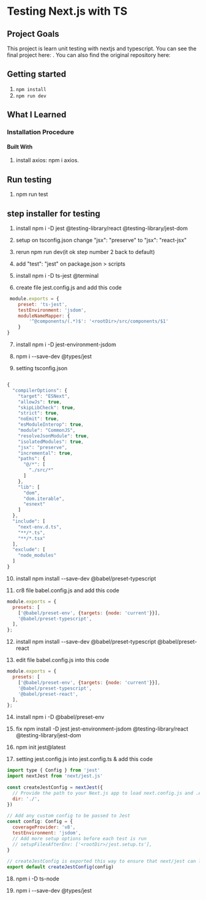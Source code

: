 # Testing Next.js with TS

## Project Goals

This project is  learn unit testing with nextjs and typescript. You can see the final project here: . You can also find the original repository here:

## Getting started

1. `npm install`
2. `npm run dev`

## What I Learned

### Installation Procedure

#### Built With

1. install axios: npm i axios.

## Run testing

1. npm run test


## step installer for testing

1. install npm i -D jest @testing-library/react @testing-library/jest-dom

2. setup on tsconfig.json change "jsx": "preserve" to "jsx": "react-jsx"

3. rerun npm run dev(it ok step number 2 back to default)

4. add "test": "jest" on package.json > scripts

5. install npm i -D ts-jest @terminal

6. create file jest.config.js and add this code

```javascript
 module.exports = {
    preset: 'ts-jest',
    testEnvironment: 'jsdom',
    moduleNameMapper: {
        '^@components/(.*)$': '<rootDir>/src/components/$1'
    }
}
```

7. install npm i -D jest-environment-jsdom

8. npm i --save-dev @types/jest

9. setting tsconfig.json

```javascript

{
  "compilerOptions": {
    "target": "ESNext",
    "allowJs": true,
    "skipLibCheck": true,
    "strict": true,
    "noEmit": true,
    "esModuleInterop": true,
    "module": "CommonJS",
    "resolveJsonModule": true,
    "isolatedModules": true,
    "jsx": "preserve",
    "incremental": true,
    "paths": {
      "@/*": [
        "./src/*"
      ]
    },
    "lib": [
      "dom",
      "dom.iterable",
      "esnext"
    ]
  },
  "include": [
    "next-env.d.ts",
    "**/*.ts",
    "**/*.tsx"
  ],
  "exclude": [
    "node_modules"
  ]
}

```

10. install npm install --save-dev @babel/preset-typescript

11. cr8 file babel.config.js and add this code

```javascript
module.exports = {
  presets: [
    ['@babel/preset-env', {targets: {node: 'current'}}],
    '@babel/preset-typescript',
  ],
};
```

12. install npm install --save-dev @babel/preset-typescript @babel/preset-react

13. edit file babel.config.js into this code

```javascript
module.exports = {
  presets: [
    ['@babel/preset-env', {targets: {node: 'current'}}],
    '@babel/preset-typescript',
    '@babel/preset-react',
  ],
};
```

14. install npm i -D @babel/preset-env

15. fix npm install -D jest jest-environment-jsdom @testing-library/react @testing-library/jest-dom

16. npm init jest@latest

17. setting jest.config.js into jest.config.ts & add this code

```javascript
import type { Config } from 'jest'
import nextJest from 'next/jest.js'
 
const createJestConfig = nextJest({
  // Provide the path to your Next.js app to load next.config.js and .env files in your test environment
  dir: './',
})
 
// Add any custom config to be passed to Jest
const config: Config = {
  coverageProvider: 'v8',
  testEnvironment: 'jsdom',
  // Add more setup options before each test is run
  // setupFilesAfterEnv: ['<rootDir>/jest.setup.ts'],
}
 
// createJestConfig is exported this way to ensure that next/jest can load the Next.js config which is async
export default createJestConfig(config)
```

18. npm i -D ts-node

19. npm i --save-dev @types/jest
